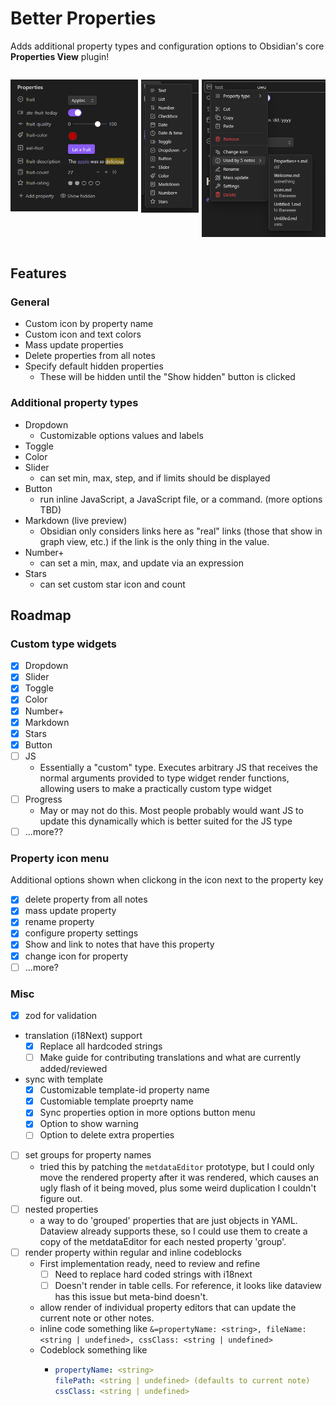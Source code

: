 # Better Properties

Adds additional property types and configuration options to Obsidian's core **Properties View** plugin!

<div style="display: flex; gap: 5px;">

![property types example](./demo-assets/property-types-example.png)

![property types](./demo-assets/property-types.png)

![property types](./demo-assets/property-menu.png)

</div>

## Features

### General

-   Custom icon by property name
-   Custom icon and text colors
-   Mass update properties
-   Delete properties from all notes
-   Specify default hidden properties
    -   These will be hidden until the "Show hidden" button is clicked

### Additional property types

-   Dropdown
    -   Customizable options values and labels
-   Toggle
-   Color
-   Slider
    -   can set min, max, step, and if limits should be displayed
-   Button
    -   run inline JavaScript, a JavaScript file, or a command. (more options TBD)
-   Markdown (live preview)
    -   Obsidian only considers links here as "real" links (those that show in graph view, etc.) if the link is the only thing in the value.
-   Number+
    -   can set a min, max, and update via an expression
-   Stars
    -   can set custom star icon and count

## Roadmap

### Custom type widgets

-   [x] Dropdown
-   [x] Slider
-   [x] Toggle
-   [x] Color
-   [x] Number+
-   [x] Markdown
-   [x] Stars
-   [x] Button
-   [ ] JS
    -   Essentially a "custom" type. Executes arbitrary JS that receives the normal arguments provided to type widget render functions, allowing users to make a practically custom type widget
-   [ ] Progress
    -   May or may not do this. Most people probably would want JS to update this dynamically which is better suited for the JS type
-   [ ] ...more??

### Property icon menu

Additional options shown when clickong in the icon next to the property key

-   [x] delete property from all notes
-   [x] mass update property
-   [x] rename property
-   [x] configure property settings
-   [x] Show and link to notes that have this property
-   [x] change icon for property
-   [ ] ...more?

### Misc

-   [x] zod for validation
-   translation (i18Next) support
    -   [x] Replace all hardcoded strings
    -   [ ] Make guide for contributing translations and what are currently added/reviewed
-   sync with template
    -   [x] Customizable template-id property name
    -   [x] Customiable template proeprty name
    -   [x] Sync properties option in more options button menu
    -   [x] Option to show warning
    -   [ ] Option to delete extra properties
-   [ ] set groups for property names
    -   tried this by patching the `metdataEditor` prototype, but I could only move the rendered property after it was rendered, which causes an ugly flash of it being moved, plus some weird duplication I couldn't figure out.
-   [ ] nested properties
    -   a way to do 'grouped' properties that are just objects in YAML. Dataview already supports these, so I could use them to create a copy of the metdataEditor for each nested property 'group'.
-   [ ] render property within regular and inline codeblocks
    -   First implementation ready, need to review and refine
        -   [ ] Need to replace hard coded strings with i18next
        -   [ ] Doesn't render in table cells. For reference, it looks like dataview has this issue but meta-bind doesn't.
    -   allow render of individual property editors that can update the current note or other notes.
    -   inline code something like `&=propertyName: <string>, fileName: <string | undefined>, cssClass: <string | undefined>`
    -   Codeblock something like
        -   ```yaml
            propertyName: <string>
            filePath: <string | undefined> (defaults to current note)
            cssClass: <string | undefined>
            ```
